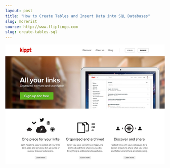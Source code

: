 ```yaml
---
layout: post
title: "How to Create Tables and Insert Data into SQL Databases"
slug: morerist
source: http://www.fliplingo.com
slug: create-tables-sql
---
```


<img src="/screenshots/kippt.jpg">
